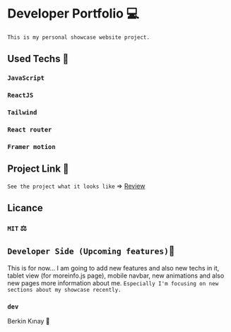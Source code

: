 # Developer Portfolio 💻
`This is my personal showcase website project.`

## Used Techs 🥰

### `JavaScript`
### `ReactJS`
### `Tailwind`
### `React router`
### `Framer motion`



## Project Link 🔭

`See the project what it looks like` => [Review](https://berkinkinay.dev/)

## Licance
### `MIT` ⚖️

## `Developer Side (Upcoming features)`💫
This is for now...  I am going to add new features and also new techs in it, tablet view (for moreinfo.js page), mobile navbar, new animations and also new pages more information about me.
 `Especially I'm focusing on new sections about my showcase recently.`

### `dev`
Berkin Kınay 👤
